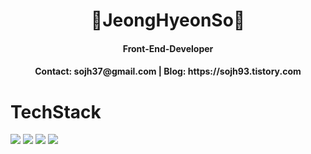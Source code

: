<div align=center>
  <h1>👋JeongHyeonSo👋</h1> 
</div>
<div align=center>
  <h4>Front-End-Developer</h4>
  <h4>Contact: sojh37@gmail.com | Blog: https://sojh93.tistory.com</h4>
</div>

<div width=100px>
  <h1>TechStack</h1>
</div>
<div align=left>
<img src="https://img.shields.io/badge/React-61DAFB?style=flat-square&logo=react&logoColor=black"/> <img src="https://img.shields.io/badge/Javascript-F7DF1E?style=flat-square&logo=javascript&logoColor=black"/> <img src="https://img.shields.io/badge/CSS-1572B6?style=flat-square&logo=javascript&logoColor=black"/> <img src="https://img.shields.io/badge/html5-E34F26?style=flat-square&logo=html5&logoColor=black"/>
</div>



<!--
**sojh93/sojh93** is a ✨ _special_ ✨ repository because its `README.md` (this file) appears on your GitHub profile.

Here are some ideas to get you started:

- 🔭 I’m currently working on ...
- 🌱 I’m currently learning ...
- 👯 I’m looking to collaborate on ...
- 🤔 I’m looking for help with ...
- 💬 Ask me about ...
- 📫 How to reach me: ...
- 😄 Pronouns: ...
- ⚡ Fun fact: ...
-->
